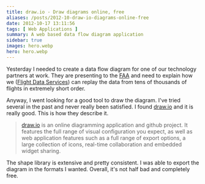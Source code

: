 ```yaml
---
title: draw.io - Draw diagrams online, free
aliases: /posts/2012-10-draw-io-diagrams-online-free
date: 2012-10-17 13:11:56
tags: [ Web Applications ]
summary: A web based data flow diagram application
sidebar: true
images: hero.webp
hero: hero.webp
---
```


Yesterday I needed to create a data flow diagram for one of our
technology partners at work. They are presenting to the [FAA](http://www.faa.gov/)
and need to explain how we ([Flight Data Services](http://www.flightdataservices.com))
can replay the data from tens of thousands of flights in extremely short order.

Anyway, I went looking for a good tool to draw the diagram. I've
tried several in the past and never really been satisfied. I found
[draw.io](http://www.draw.io/about.html) and it is really good.
This is how they describe it.

> [draw.io](http://www.draw.io/) is an online diagramming application
> and github project. It features the full range of visual configuration
> you expect, as well as web application features such as a full range of
> export options, a large collection of icons, real-time collaboration
> and embedded widget sharing.

The shape library is extensive and pretty consistent. I was able
to export the diagram in the formats I wanted. Overall, it's not
half bad and completely free.
